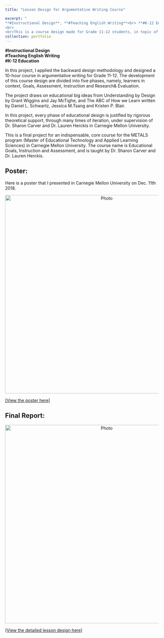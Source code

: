 ```yaml
---
title: "Lesson Design for Argumentative Writing Course" 

excerpt: "
**#Instructional Design**, **#Teaching English Writing**<br> **#K-12 Education**
<br>
<br>This is a course design made for Grade 11-12 students, in topic of Argumentative Writing.<img src='http://kexin-yang.github.io/files/EGIAposter.png?raw=true' alt='Photo' style='width: 650px;'/>"  
collection: portfolio  
---
```

    
**#Instructional Design**  
**#Teaching English Writing**  
**#K-12 Education**

In this project, I applied the backward design methodology and designed a 10-hour course in argumentative writing for Grade 11-12. The development of this course design are divided into five phases, namely, learners in context, Goals, Assessment, Instruction and Research& Evaluation.   

The project draws on educational big ideas from Understanding by Design by Grant Wiggins and Jay McTighe, and The ABC of How we Learn written by Daniel L. Schwartz, Jessica M.Tsang and Kristen P. Blair.  

In this project, every phase of educational design is justified by rigorous theoretical support, through many times of iteration, under supervision of Dr. Sharon Carver and Dr. Lauren Herckis in Carnegie Mellon University.

This is a final project for an indispensable, core course for the METALS program (Master of Educational Technology and Applied Learning Sciences) in Carnegie Mellon University. The course name is Educational Goals, Instruction and Assessment, and is taught by Dr. Sharon Carver and Dr. Lauren Herckis.  

## Poster: 
Here is a poster that I presented in Carnegie Mellon University on Dec. 11th 2018.
<p align="center">
 <img src="http://kexin-yang.github.io/files/EGIAposter.png?raw=true" alt="Photo" style="width: 650px;"/>  
</p>

[[View the poster here]](http://kexin-yang.github.io/files/EGIAposter.png)

## Final Report:

<p align="center">
 <img src="http://kexin-yang.github.io/files/EGIAreport.png?raw=true" alt="Photo" style="width: 650px;"/>  
</p>


[[View the detailed lesson design here]](http://kexin-yang.github.io/files/EGIA_FinalReport.pdf)
  
  




